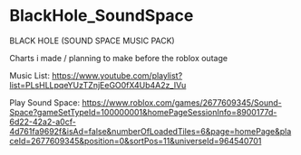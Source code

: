 # BlackHole_SoundSpace
BLACK HOLE (SOUND SPACE MUSIC PACK) 


Charts i made / planning to make before the roblox outage

Music List: https://www.youtube.com/playlist?list=PLsHLLpqeYUzTZnjEeGO0fX4Ub4A2z_IVu 

Play Sound Space: https://www.roblox.com/games/2677609345/Sound-Space?gameSetTypeId=100000001&homePageSessionInfo=8900177d-6d22-42a2-a0cf-4d761fa9692f&isAd=false&numberOfLoadedTiles=6&page=homePage&placeId=2677609345&position=0&sortPos=11&universeId=964540701 

